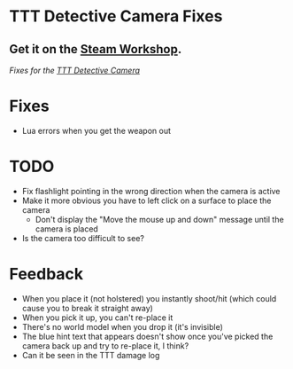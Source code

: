 # TTT Detective Camera Fixes

## Get it on the [Steam Workshop](https://steamcommunity.com/sharedfiles/filedetails/?id=1834616508).

_Fixes for the [TTT Detective Camera](https://steamcommunity.com/sharedfiles/filedetails/?id=742075110)_

# Fixes
* Lua errors when you get the weapon out


# TODO
* Fix flashlight pointing in the wrong direction when the camera is active
* Make it more obvious you have to left click on a surface to place the camera
    * Don't display the "Move the mouse up and down" message until the camera is placed
* Is the camera too difficult to see?


# Feedback
* When you place it (not holstered) you instantly shoot/hit (which could cause you to break it straight away)
* When you pick it up, you can't re-place it
* There's no world model when you drop it (it's invisible)
* The blue hint text that appears doesn't show once you've picked the camera back up and try to re-place it, I think?
* Can it be seen in the TTT damage log

